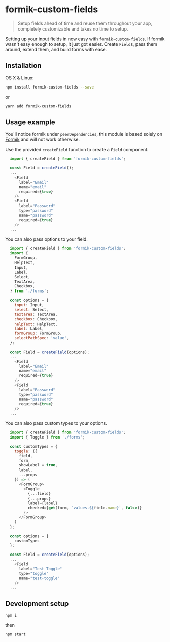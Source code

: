 # formik-custom-fields 
> Setup fields ahead of time and reuse them throughout your app, completely customizable and takes no time to setup. 

 Setting up your input fields in now easy with `formik-custom-fields`.  If formik wasn't easy enough to setup, it just got easier.  Create `Field`s, pass them around, extend them, and build forms with ease.

## Installation

OS X & Linux:

```sh
npm install formik-custom-fields --save
```
or

```sh
yarn add formik-custom-fields
```

## Usage example

You'll notice formik under `peerDependencies`, this module is based solely on [Formik](https://github.com/jaredpalmer/formik) and will not work otherwise.

Use the provided `createField` function to create a `Field` component.

```javascript
  import { createField } from 'formik-custom-fields';

  const Field = createField();
  ...
    <Field 
      label="Email"
      name="email"
      required={true}
    />
    <Field 
      label="Password"
      type="password"
      name="password"
      required={true}
    />
  ...
```
You can also pass options to your field.  

```javascript
  import { createField } from 'formik-custom-fields';
  import { 
    FormGroup, 
    HelpText, 
    Input, 
    Label, 
    Select,
    TextArea,
    Checkbox,
  } from './forms';

  const options = {
    input: Input,
    select: Select,
    textarea: TextArea,
    checkbox: Checkbox,
    helpText: HelpText,
    label: Label,
    formGroup: FormGroup,
    selectPathSpec: 'value',
  };

  const Field = createField(options);
  ...
    <Field 
      label="Email"
      name="email"
      required={true}
    />
    <Field 
      label="Password"
      type="password"
      name="password"
      required={true}
    />
  ...
```

You can also pass custom types to your options.

```javascript
  import { createField } from 'formik-custom-fields';
  import { Toggle } from './forms';

  const customTypes = {
    toggle: ({
      field,
      form,
      showLabel = true,
      label,
      ...props
    }) => (
      <FormGroup>
        <Toggle
          {...field}
          {...props}
          label={label}
          checked={get(form, `values.${field.name}`, false)}
        />
      </FormGroup>
    )
  };

  const options = {
    customTypes
  };

  const Field = createField(options);
  ...
    <Field 
      label="Test Toggle"
      type="toggle"
      name="test-toggle"
    />
  ...
```

## Development setup


```sh
npm i
```

then

```sh
npm start 
```

<!-- Markdown link & img dfn's -->
[npm-image]: https://img.shields.io/npm/v/npm.svg?style=flat-square
[npm-url]: https://www.npmjs.com/package/formik-custom-fields
